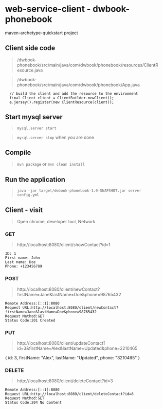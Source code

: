 # web-service-client - dwbook-phonebook

maven-archetype-quickstart project

## Client side code

> /dwbook-phonebook/src/main/java/com/dwbook/phonebook/resources/ClientResource.java

> /dwbook-phonebook/src/main/java/com/dwbook/phonebook/App.java

```
  // build the client and add the resource to the environment
  final Client client = ClientBuilder.newClient();
  e.jersey().register(new ClientResource(client));
```

## Start mysql server

> `mysql.server start`

> `mysql.server stop` when you are done

## Compile

> `mvn package` or `mvn clean install`

## Run the application

> `java -jar target/dwbook-phonebook-1.0-SNAPSHOT.jar server config.yml`

## Client - visit

> Open chrome, developer tool, Network

### GET

> http://localhost:8080/client/showContact?id=1

```
ID: 1
First name: John
Last name: Doe
Phone: +123456789
```

### POST

> http://localhost:8080/client/newContact?firstName=Jane&lastName=Doe&phone=98765432

```
Remote Address:[::1]:8080
Request URL:http://localhost:8080/client/newContact?firstName=Jane&lastName=Doe&phone=98765432
Request Method:GET
Status Code:201 Created
```

### PUT

> http://localhost:8080/client/updateContact?id=3&firstName=Alex&lastName=Updated&phone=3210465

{
id: 3,
firstName: "Alex",
lastName: "Updated",
phone: "3210465"
}

### DELETE

> http://localhost:8080/client/deleteContact?id=3

```
Remote Address:[::1]:8080
Request URL:http://localhost:8080/client/deleteContact?id=8
Request Method:GET
Status Code:204 No Content
```
